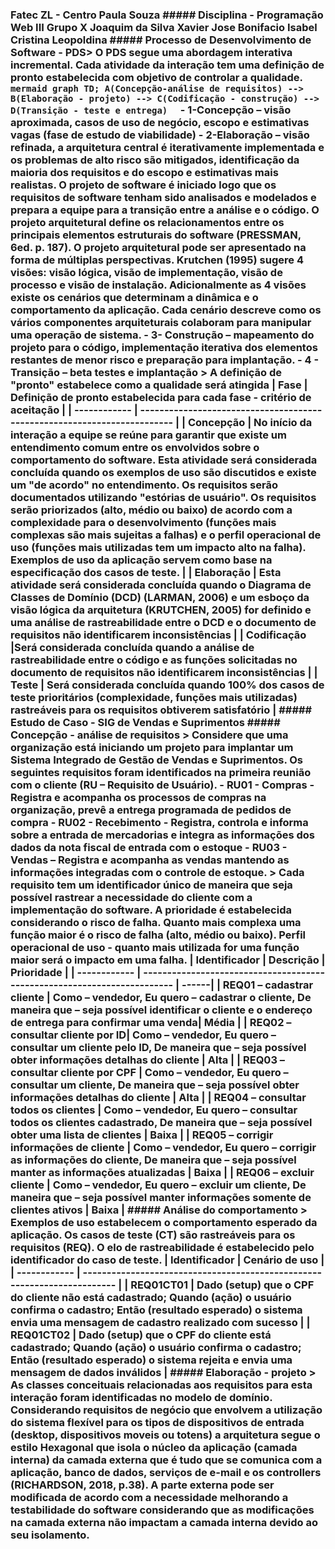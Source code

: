 ### Fatec ZL - Centro Paula Souza ##### Disciplina - Programação Web III Grupo X  Joaquim da Silva Xavier Jose Bonifacio Isabel Cristina Leopoldina  ##### Processo de Desenvolvimento de Software - PDS> O PDS segue uma abordagem interativa incremental. Cada atividade da interação tem uma definição de pronto estabelecida com objetivo de controlar a qualidade.  ```mermaid graph TD; A(Concepção-análise de requisitos) --> B(Elaboração - projeto) --> C(Codificação - construção) --> D(Transição - teste e entrega)  ``` - 1-Concepção – visão aproximada, casos de uso de negócio, escopo e estimativas vagas (fase de estudo de viabilidade) - 2-Elaboração – visão refinada, a arquitetura central é iterativamente implementada e os problemas de alto risco são mitigados, identificação da maioria dos requisitos e do escopo e estimativas mais realistas.  O projeto de software é iniciado logo que os requisitos de software tenham sido analisados e modelados e prepara a equipe para a transição entre a análise e o código. O projeto arquitetural define os relacionamentos entre os principais elementos estruturais do software (PRESSMAN, 6ed. p. 187). O projeto arquitetural pode ser apresentado na forma de múltiplas perspectivas. Krutchen (1995) sugere 4 visões: visão lógica, visão de implementação, visão de processo e visão de instalação. Adicionalmente as 4 visões existe os cenários que determinam a dinâmica e o comportamento da aplicação. Cada cenário descreve como os vários componentes arquiteturais colaboram para manipular uma operação de sistema.  - 3- Construção – mapeamento do projeto para o código, implementação iterativa dos elementos restantes de menor risco e preparação para implantação.  - 4 - Transição – beta testes e implantação  > A definição de "pronto" estabelece como a qualidade será atingida | Fase | Definição de pronto estabelecida para cada fase - critério de aceitação | | ------------ | ------------------------------------------------------------------------ | | Concepção | No início da interação a equipe se reúne para garantir que existe um entendimento comum entre os envolvidos sobre o comportamento do software. Esta atividade será considerada concluída quando os exemplos de uso são discutidos e existe um "de acordo" no entendimento. Os requisitos serão documentados utilizando "estórias de usuário". Os requisitos serão priorizados (alto, médio ou baixo) de acordo com a complexidade para o desenvolvimento (funções mais complexas são mais sujeitas a falhas) e o perfil operacional de uso (funções mais utilizadas tem um impacto alto na falha). Exemplos de uso da aplicação servem como base na especificação dos casos de teste. |  | Elaboração | Esta atividade será considerada concluída quando o Diagrama de Classes de Domínio (DCD) (LARMAN, 2006) e um esboço da visão lógica da arquitetura (KRUTCHEN, 2005) for definido e uma análise de rastreabilidade entre o DCD e o documento de requisitos não identificarem inconsistências | | Codificação |Será considerada concluída quando a análise de rastreabilidade entre o código e as funções solicitadas no documento de requisitos não identificarem inconsistências   | | Teste | Será considerada concluída quando 100% dos casos de teste prioritários (complexidade, funções mais utilizadas) rastreáveis para os requisitos obtiverem satisfatório   | ##### Estudo de Caso - SIG de Vendas e Suprimentos ##### Concepção - análise de requisitos > Considere que uma organização está iniciando um projeto para implantar um Sistema Integrado de Gestão de Vendas e Suprimentos.  Os seguintes requisitos foram identificados na primeira reunião com o cliente (RU – Requisito de Usuário).  - RU01 - Compras - Registra e acompanha os processos de compras na organização, prevê a entrega programada de pedidos de compra - RU02 - Recebimento - Registra, controla e informa sobre a entrada de mercadorias e integra as informações dos dados da nota fiscal de entrada com o estoque  - RU03 - Vendas – Registra e acompanha as vendas mantendo as informações integradas com o controle de estoque.  > Cada requisito tem um identificador único de maneira que seja possível rastrear a necessidade do cliente com a implementação do software. A prioridade é estabelecida considerando o risco de falha. Quanto mais complexa uma função maior é o risco de falha (alto, médio ou baixo). Perfil operacional de uso - quanto mais utilizada for uma função maior será o impacto em uma falha. | Identificador | Descrição | Prioridade | | ------------ | ------------------------------------------------------------------------ | ------|  | REQ01 – cadastrar cliente | Como – vendedor, Eu quero – cadastrar o cliente, De maneira que – seja possível identificar o cliente e o endereço de entrega para confirmar uma venda| Média | | REQ02 – consultar cliente por ID| Como – vendedor, Eu quero – consultar um cliente pelo ID, De maneira que – seja possível obter informações detalhas do cliente | Alta | | REQ03 – consultar cliente por CPF | Como – vendedor, Eu quero – consultar um cliente, De maneira que – seja possível obter informações detalhas do cliente | Alta | | REQ04 – consultar todos os clientes | Como – vendedor, Eu quero – consultar todos os clientes cadastrado, De maneira que – seja possível obter uma lista de clientes | Baixa | | REQ05 – corrigir informações de cliente | Como – vendedor, Eu quero – corrigir as informações do cliente, De maneira que – seja possível manter as informações atualizadas | Baixa | | REQ06 – excluir cliente | Como – vendedor, Eu quero – excluir um cliente, De maneira que – seja possível manter informações somente de clientes ativos | Baixa | ##### Análise do comportamento > Exemplos de uso estabelecem o comportamento esperado da aplicação. Os casos de teste (CT) são rastreáveis para os requisitos (REQ). O elo de rastreabilidade é estabelecido pelo identificador do caso de teste. | Identificador | Cenário de uso | | ------------ | ------------------------------------------------------------------------ | | REQ01CT01 | Dado (setup) que o CPF do cliente não está cadastrado; Quando (ação) o usuário confirma o cadastro; Então (resultado esperado) o sistema envia uma mensagem de cadastro realizado com sucesso | | REQ01CT02 | Dado (setup) que o CPF do cliente está cadastrado; Quando (ação) o usuário confirma o cadastro; Então (resultado esperado) o sistema rejeita e envia uma mensagem de dados inválidos | ##### Elaboração - projeto >  As classes conceituais relacionadas aos requisitos para esta interação foram identificadas no modelo de domínio.  Considerando requisitos de negócio que envolvem a utilização do sistema flexível para os tipos de dispositivos de entrada (desktop, dispositivos moveis ou totens) a arquitetura segue o estilo Hexagonal que isola o núcleo da aplicação (camada interna) da camada externa que é tudo que se comunica com a aplicação, banco de dados, serviços de e-mail e os controllers (RICHARDSON, 2018, p.38). A parte externa pode ser modificada de acordo com a necessidade melhorando a testabilidade do software considerando que as modificações na camada externa não impactam a camada interna devido ao seu isolamento.
